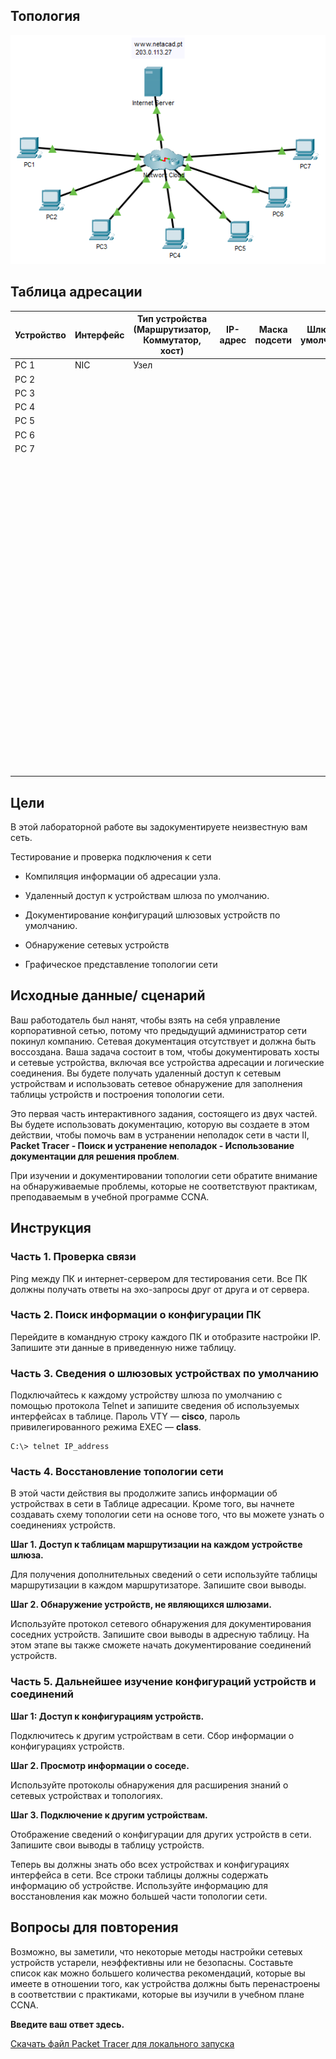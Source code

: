 ## Топология

![](./assets/topology.png)

## Таблица адресации

| Устройство | Интерфейс | Тип устройства<br>(Маршрутизатор, Коммутатор, хост) | IP-адрес | Маска подсети | Шлюз по умолчанию |
|--------|-----|------|---|---|---|
| PC 1   | NIC | Узел |   |   |   |
| PC 2   |     |      |   |   |   |
| PC 3   |     |      |   |   |   |
| PC 4   |     |      |   |   |   |
| PC 5   |     |      |   |   |   |
| PC 6   |     |      |   |   |   |
| PC 7   |     |      |   |   |   |
| &nbsp; |     |      |   |   |   |
| &nbsp; |     |      |   |   |   |
| &nbsp; |     |      |   |   |   |
| &nbsp; |     |      |   |   |   |
| &nbsp; |     |      |   |   |   |
| &nbsp; |     |      |   |   |   |
| &nbsp; |     |      |   |   |   |
| &nbsp; |     |      |   |   |   |
| &nbsp; |     |      |   |   |   |
| &nbsp; |     |      |   |   |   |
| &nbsp; |     |      |   |   |   |
| &nbsp; |     |      |   |   |   |
| &nbsp; |     |      |   |   |   |
| &nbsp; |     |      |   |   |   |
| &nbsp; |     |      |   |   |   |
| &nbsp; |     |      |   |   |   |
| &nbsp; |     |      |   |   |   |
| &nbsp; |     |      |   |   |   |
| &nbsp; |     |      |   |   |   |
| &nbsp; |     |      |   |   |   |
| &nbsp; |     |      |   |   |   |
| &nbsp; |     |      |   |   |   |
| &nbsp; |     |      |   |   |   |

## Цели

В этой лабораторной работе вы задокументируете неизвестную вам сеть.

Тестирование и проверка подключения к сети

-   Компиляция информации об адресации узла.

-   Удаленный доступ к устройствам шлюза по умолчанию.

-   Документирование конфигураций шлюзовых устройств по умолчанию.

-   Обнаружение сетевых устройств

-   Графическое представление топологии сети

## Исходные данные/ сценарий

Ваш работодатель был нанят, чтобы взять на себя управление корпоративной сетью, потому что предыдущий администратор сети покинул компанию. Сетевая документация отсутствует и должна быть воссоздана. Ваша задача состоит в том, чтобы документировать хосты и сетевые устройства, включая все устройства адресации и логические соединения. Вы будете получать удаленный доступ к сетевым устройствам и использовать сетевое обнаружение для заполнения таблицы устройств и построения топологии сети.

Это первая часть интерактивного задания, состоящего из двух частей. Вы будете использовать документацию, которую вы создаете в этом действии, чтобы помочь вам в устранении неполадок сети в части II, **Packet Tracer - Поиск и устранение неполадок - Использование документации для решения проблем**.

При изучении и документировании топологии сети обратите внимание на обнаруживаемые проблемы, которые не соответствуют практикам, преподаваемым в учебной программе CCNA.

## Инструкция

### Часть 1. Проверка связи

Ping между ПК и интернет-сервером для тестирования сети. Все ПК должны получать ответы на эхо-запросы друг от друга и от сервера.

### Часть 2. Поиск информации о конфигурации ПК

Перейдите в командную строку каждого ПК и отобразите настройки IP. Запишите эти данные в приведенную ниже таблицу.

### Часть 3. Сведения о шлюзовых устройствах по умолчанию

Подключайтесь к каждому устройству шлюза по умолчанию с помощью протокола Telnet и запишите сведения об используемых интерфейсах в таблице. Пароль VTY — **cisco**, пароль привилегированного режима EXEC — **class**.

```
C:\> telnet IP_address
```

### Часть 4. Восстановление топологии сети

В этой части действия вы продолжите запись информации об устройствах в сети в Таблице адресации. Кроме того, вы начнете создавать схему топологии сети на основе того, что вы можете узнать о соединениях устройств.

**Шаг 1. Доступ к таблицам маршрутизации на каждом устройстве шлюза.**

Для получения дополнительных сведений о сети используйте таблицы маршрутизации в каждом маршрутизаторе. Запишите свои выводы.

**Шаг 2. Обнаружение устройств, не являющихся шлюзами.**

Используйте протокол сетевого обнаружения для документирования соседних устройств. Запишите свои выводы в адресную таблицу. На этом этапе вы также сможете начать документирование соединений устройств.

### Часть 5. Дальнейшее изучение конфигураций устройств и соединений

**Шаг 1: Доступ к конфигурациям устройств.**

Подключитесь к другим устройствам в сети. Сбор информации о конфигурациях устройств.

**Шаг 2. Просмотр информации о соседе.**

Используйте протоколы обнаружения для расширения знаний о сетевых устройствах и топологиях.

**Шаг 3. Подключение к другим устройствам.**

Отображение сведений о конфигурации для других устройств в сети. Запишите свои выводы в таблицу устройств.

Теперь вы должны знать обо всех устройствах и конфигурациях интерфейса в сети. Все строки таблицы должны содержать информацию об устройстве. Используйте информацию для восстановления как можно большей части топологии сети.

## Вопросы для повторения

Возможно, вы заметили, что некоторые методы настройки сетевых устройств устарели, неэффективны или не безопасны. Составьте список как можно большего количества рекомендаций, которые вы имеете в отношении того, как устройства должны быть перенастроены в соответствии с практиками, которые вы изучили в учебном плане CCNA.

**Введите ваш ответ здесь.**

[Скачать файл Packet Tracer для локального запуска](./assets/12.6.1-lab.pka)